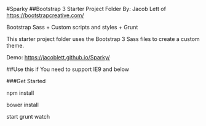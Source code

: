 #Sparky
##Bootstrap 3 Starter Project Folder
By: Jacob Lett of https://bootstrapcreative.com/

Bootstrap Sass + Custom scripts and styles + Grunt 

This starter project folder uses the Bootstrap 3 Sass files to create a custom theme. 

Demo: https://jacoblett.github.io/Sparky/

##Use this if
You need to support IE9 and below

###Get Started

npm install

bower install

start grunt watch